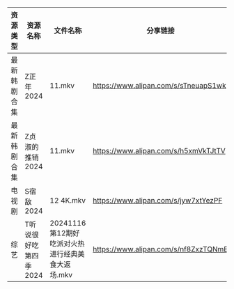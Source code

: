 | 资源类型   | 资源名称          | 文件名称                            | 分享链接                                 | 更新时间                |
| ------ | ------------- | ------------------------------- | ------------------------------------ | ------------------- |
| 最新韩剧合集 | Z正年2024       | 11.mkv                          | https://www.alipan.com/s/sTneuapS1wk | 2024-11-17 00:06:39 |
| 最新韩剧合集 | Z贞淑的推销2024    | 11.mkv                          | https://www.alipan.com/s/h5xmVkTJtTV | 2024-11-17 00:06:44 |
| 电视剧    | S宿敌2024       | 12 4K.mkv                       | https://www.alipan.com/s/jyw7xtYezPF | 2024-11-17 00:05:59 |
| 综艺     | T听说很好吃第四季2024 | 20241116第12期好吃派对火热进行经典美食大返场.mkv | https://www.alipan.com/s/nf8ZxzTQNmB | 2024-11-17 00:07:49 |

